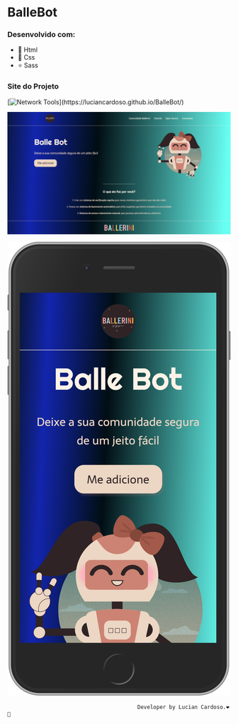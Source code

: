 # BalleBot

### Desenvolvido com:
- :beginner:  Html
- :basketball:  Css
- :star:  Sass

### Site do Projeto
[![Network Tools](https://img.shields.io/badge/-🌳%20LinkTree%20Link-000?)](https://luciancardoso.github.io/BalleBot/)

![alt text](https://github.com/luciancardoso/BalleBot/blob/main/Ballerini.png)

![alt text](https://github.com/luciancardoso/BalleBot/blob/main/127.0.0.1_5500_index.html(iPhone%206_7_8%20Plus).png)


                                             Developer by Lucian Cardoso.❤️🚀
